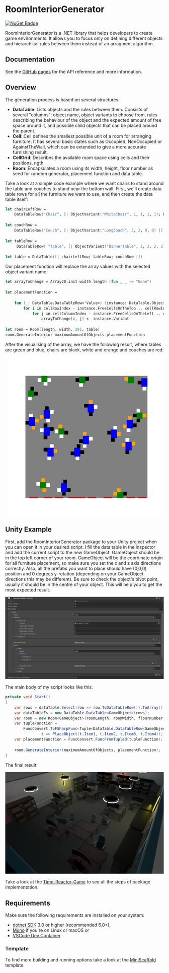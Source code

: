 # RoomInteriorGenerator

[![NuGet Badge](https://buildstats.info/nuget/RoomInteriorGenerator)](https://www.nuget.org/packages/RoomInteriorGenerator/) 

RoomInteriorGenerator is a .NET library that helps developers to create game environments. It allows you to focus only on defining different objects and hierarchical rules between them instead of an arragment algorithm.

##  Documentation

See the [GitHub pages](https://polinasavelyeva.github.io/RoomInteriorGenerator/) for the API reference and more information.

## Overview

The generation process is based on several structures:

- **DataTable**: Lists objects and the rules between them. Consists of several "columns": object name, object variants to choose from, rules describing the behaviour of the object and the expected amount of free space around it, and possible child objects that can be placed around the parent.
- **Cell**: Cell defines the smallest possible unit of a room for arranging furniture. It has several basic states such as Occupied, NonOccupied or AgainstTheWall, which can be extended to give a more accurate furnishing result.
- **CellGrid**: Describes the available room space using cells and their positions.
ngth.
- **Room**: Encapsulates a room using its width, height, floor number as seed for random generator, placement function and data table. 

Take a look at a simple code example where we want chairs to stand around the table and couches to stand near the bottom wall. First, we'll create data table rows for all the furniture we want to use, and then create the data table itself:

```fsharp
let chairLeftRow =
    DataTableRow("Chair", [| ObjectVariant("WhiteChair", 1, 1, 1, 1); ObjectVariant("BlackChair", 1, 1, 1, 1); ObjectVariant("OrangeChair", 1, 1, 1, 1) |], Leaf LeftTo, Option.None)

let couchRow =
    DataTableRow("Couch", [| ObjectVariant("LongCouch", 3, 3, 0, 0) |], Node AgainstTheBottomWall, Option.None)
    
let tableRow =
     DataTableRow( "Table", [| ObjectVariant("DinnerTable", 2, 2, 2, 2); ObjectVariant("OfficeTable", 2, 2, 3, 3) |],  Node None, Some [| chairLeftRow; chairRightRow; chairBehindRow; chairInFrontOfRow |])

let table = DataTable([| chairLeftRow; tableRow; couchRow |])
```

Our placement function will replace the array values with the selected object variant name:

```fsharp
let arrayToChange = Array2D.init width length (fun _ _ -> "None")

let placementFunction =

    fun (_: DataTable.DataTableRow<'Value>) (instance: DataTable.ObjectVariant<'Value>) cellRowIndex cellColumnIndex ->
        for i in cellRowIndex - instance.FreeCellsOnTheTop .. cellRowIndex + instance.FreeCellsOnTheBottom do
            for j in cellColumnIndex - instance.FreeCellsOnTheLeft .. cellColumnIndex + instance.FreeCellsOnTheRight do
                arrayToChange[i, j] <- instance.Variant

let room = Room(length, width, 291, table)    
room.GenerateInterior maximumAmountOfObjects placementFunction
```

After the visualising of the array, we have the following result, where tables are green and blue, chairs are black, white and orange and couches are red:

![Plot](https://github.com/PolinaSavelyeva/RoomInteriorGenerator/blob/sample/Samples/withoutcorners.png)


##  Unity Example

First, add the RoomInteriorGenerator package to your Unity project when you can open it in your desired script. I fill the data table in the inspector and add the current script to the new GameObject. GameObject should be in the top left corner of your room. GameObject will be the coordinate origin for all furniture placement, so make sure you set the x and z axis directions correctly. Also, all the prefabs you want to place should have (0,0,0) position and 0 degrees y-rotation (depending on your GameObject directions this may be different). Be sure to check the object's pivot point, usually it should be in the centre of your object. This will help you to get the most expected result.

![Inspector](https://github.com/PolinaSavelyeva/RoomInteriorGenerator/blob/sample/Samples/Inspector.png)

The main body of my script looks like this:

```csharp
private void Start()
{
    var rows = dataTable.Select(row => row.ToDataTableRow()).ToArray();
    var dataTableFs = new DataTable.DataTable<GameObject>(rows);
    var room = new Room<GameObject>(roomLength, roomWidth, floorNumber, dataTableFs);
    var tupleFunction =
        FuncConvert.ToFSharpFunc<Tuple<DataTable.DataTableRow<GameObject>, DataTable.ObjectVariant<GameObject>, int, int>>(
                t => PlaceObject(t.Item1, t.Item2, t.Item3, t.Item4));
    var placementFunction = FuncConvert.FuncFromTupled(tupleFunction);

    room.GenerateInterior(maximumAmountOfObjects, placementFunction);
}
```

The final result:

![Room](https://github.com/PolinaSavelyeva/RoomInteriorGenerator/blob/sample/Samples/Room.png)

Take a look at the [Time-Reactor-Game](https://github.com/RuslanBeresnev/Time-Reactor-Game) to see all the steps of package implementation.

## Requirements

Make sure the following requirements are installed on your system:

- [dotnet SDK](https://www.microsoft.com/net/download/core) 3.0 or higher (recommended 6.0+),
- [Mono](http://www.mono-project.com/) if you're on Linux or macOS
or
- [VSCode Dev Container](https://code.visualstudio.com/docs/remote/containers).

### Template
To find more building and running options take a look at the [MiniScaffold](https://github.com/TheAngryByrd/MiniScaffold) template.
